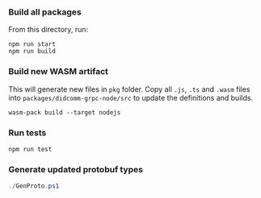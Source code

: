 ### Build all packages

From this directory, run:

```
npm run start
npm run build
```

### Build new WASM artifact

This will generate new files in `pkg` folder. Copy all `.js`, `.ts` and `.wasm` files into `packages/didcomm-grpc-node/src` to update the definitions and builds.

```
wasm-pack build --target nodejs
```

### Run tests

```
npm run test
```

### Generate updated protobuf types

```powershell
./GenProto.ps1
```